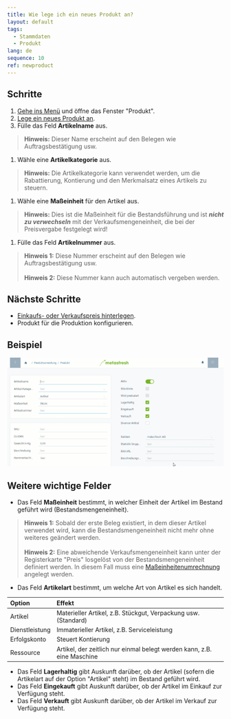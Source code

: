 ```yaml
---
title: Wie lege ich ein neues Produkt an?
layout: default
tags:
  - Stammdaten
  - Produkt
lang: de
sequence: 10
ref: newproduct
---
```


## Schritte
1. [Gehe ins Menü](Menu) und öffne das Fenster "Produkt".
1. [Lege ein neues Produkt an](Neuer_Datensatz_Fenster_Webui).
1. Fülle das Feld **Artikelname** aus.
 >**Hinweis:** Dieser Name erscheint auf den Belegen wie Auftragsbestätigung usw.

1. Wähle eine **Artikelkategorie** aus.
 >**Hinweis:** Die Artikelkategorie kann verwendet werden, um die Rabattierung, Kontierung und den Merkmalsatz eines Artikels zu steuern.

1. Wähle eine **Maßeinheit** für den Artikel aus.
 >**Hinweis:** Dies ist die Maßeinheit für die Bestandsführung und ist ***nicht zu verwechseln*** mit der Verkaufsmengeneinheit, die bei der Preisvergabe festgelegt wird!

1. Fülle das Feld **Artikelnummer** aus.
 >**Hinweis 1:** Diese Nummer erscheint auf den Belegen wie Auftragsbestätigung usw.<br><br>
 >**Hinweis 2:** Diese Nummer kann auch automatisch vergeben werden.

## Nächste Schritte
- [Einkaufs- oder Verkaufspreis hinterlegen](ProduktPreis).
- Produkt für die Produktion konfigurieren.

## Beispiel
![](assets/neuesprodukt.gif)

## Weitere wichtige Felder
- Das Feld **Maßeinheit** bestimmt, in welcher Einheit der Artikel im Bestand geführt wird (Bestandsmengeneinheit).
 >**Hinweis 1:** Sobald der erste Beleg existiert, in dem dieser Artikel verwendet wird, kann die Bestandsmengeneinheit nicht mehr ohne weiteres geändert werden.<br><br>
 >**Hinweis 2:** Eine abweichende Verkaufsmengeneinheit kann unter der Registerkarte "Preis" losgelöst von der Bestandsmengeneinheit definiert werden. In diesem Fall muss eine [Maßeinheitenumrechnung](Masseinheiten_umrechnen) angelegt werden.

- Das Feld **Artikelart** bestimmt, um welche Art von Artikel es sich handelt.

|	Option | Effekt |
| :--- | :--- |
|	Artikel | Materieller Artikel, z.B. Stückgut, Verpackung usw. (Standard) |
|	Dienstleistung | Immaterieller Artikel, z.B. Serviceleistung |
|	Erfolgskonto | Steuert Kontierung |
|	Ressource | Artikel, der zeitlich nur einmal belegt werden kann, z.B. eine Maschine |

- Das Feld **Lagerhaltig** gibt Auskunft darüber, ob der Artikel (sofern die Artikelart auf der Option "Artikel" steht) im Bestand geführt wird.
- Das Feld **Eingekauft** gibt Auskunft darüber, ob der Artikel im Einkauf zur Verfügung steht.
- Das Feld **Verkauft** gibt Auskunft darüber, ob der Artikel im Verkauf zur Verfügung steht.
